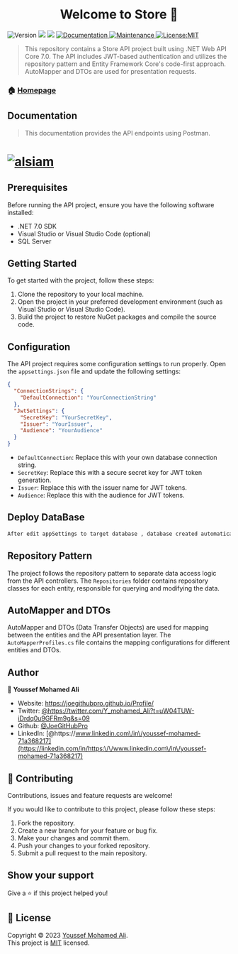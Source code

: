 <h1 align="center">Welcome to Store 👋</h1>
<p>
  <p>
  <img alt="Version" src="https://img.shields.io/badge/version-1.0.0-blue.svg?cacheSeconds=2592000" />
  <img src="https://img.shields.io/badge/SQL%20Server-2019-yellow" />
  <img src="https://img.shields.io/badge/ASP.Net.Core-7.0-%23790c91" />
  <a href="https://github.com/JoeGitHubPro/Store/blob/master/API.xlsx" target="_blank">
    <img alt="Documentation" src="https://img.shields.io/badge/documentation-yes-brightgreen.svg" />
  </a>
  <a href="https://github.com/JoeGitHubPro/Store](https://github.com/JoeGitHubPro/Store)" target="_blank">
    <img alt="Maintenance" src="https://img.shields.io/badge/Maintained%3F-yes-green.svg" />
  </a>
  <a href="https://github.com/JoeGitHubPro/Store" target="_blank">
    <img alt="License:MIT" src="https://img.shields.io/github/license/JoeGitHubPro/Store" />
  </a>
</p>



> This repository contains a Store API project built using .NET Web API Core 7.0. The API includes JWT-based authentication and utilizes the repository pattern and Entity Framework Core's code-first approach. AutoMapper and DTOs are used for presentation requests.

### 🏠 [Homepage](https://github.com/JoeGitHubPro/Store)

## Documentation
> This documentation provides the API endpoints using Postman.

<h1>
<p align="left">
 <a href="https://documenter.getpostman.com/view/17590370/2s9XxwwEMh" target="blank">
  <img src="https://img.shields.io/badge/Decomntation-DC143C?style=for-the-badge&logo=medium&logoColor=white" alt="alsiam" />
 </a>
</p>
</h1>


## Prerequisites

Before running the API project, ensure you have the following software installed:

- .NET 7.0 SDK
- Visual Studio or Visual Studio Code (optional)
- SQL Server
  
## Getting Started

To get started with the project, follow these steps:

1. Clone the repository to your local machine.
2. Open the project in your preferred development environment (such as Visual Studio or Visual Studio Code).
3. Build the project to restore NuGet packages and compile the source code.
   
## Configuration

The API project requires some configuration settings to run properly. Open the `appsettings.json` file and update the following settings:

```json
{
  "ConnectionStrings": {
    "DefaultConnection": "YourConnectionString"
  },
  "JwtSettings": {
    "SecretKey": "YourSecretKey",
    "Issuer": "YourIssuer",
    "Audience": "YourAudience"
  }
}
```

- `DefaultConnection`: Replace this with your own database connection string.
- `SecretKey`: Replace this with a secure secret key for JWT token generation.
- `Issuer`: Replace this with the issuer name for JWT tokens.
- `Audience`: Replace this with the audience for JWT tokens.
  
## Deploy DataBase

```sh
After edit appSettings to target database , database created automatically such project run 
```


## Repository Pattern

The project follows the repository pattern to separate data access logic from the API controllers. The `Repositories` folder contains repository classes for each entity, responsible for querying and modifying the data.

## AutoMapper and DTOs

AutoMapper and DTOs (Data Transfer Objects) are used for mapping between the entities and the API presentation layer. The `AutoMapperProfiles.cs` file contains the mapping configurations for different entities and DTOs.
## Author

👤 **Youssef Mohamed Ali**

* Website: https://joegithubpro.github.io/Profile/
* Twitter: [@https:\/\/twitter.com\/Y\_mohamed\_Ali?t=uW04TUW-iDrdq0u9GFRm9g&s=09](https://twitter.com/https:\/\/twitter.com\/Y\_mohamed\_Ali?t=uW04TUW-iDrdq0u9GFRm9g&s=09)
* Github: [@JoeGitHubPro](https://github.com/JoeGitHubPro)
* LinkedIn: [@https:\/\/www.linkedin.com\/in\/youssef-mohamed-71a368217](https://linkedin.com/in/https:\/\/www.linkedin.com\/in\/youssef-mohamed-71a368217)

## 🤝 Contributing

Contributions, issues and feature requests are welcome!

If you would like to contribute to this project, please follow these steps:

1. Fork the repository.
1. Create a new branch for your feature or bug fix.
1. Make your changes and commit them.
1. Push your changes to your forked repository.
1. Submit a pull request to the main repository.

## Show your support

Give a ⭐️ if this project helped you!

## 📝 License

Copyright © 2023 [Youssef Mohamed Ali](https://github.com/JoeGitHubPro).<br />
This project is [MIT](MIT) licensed.




